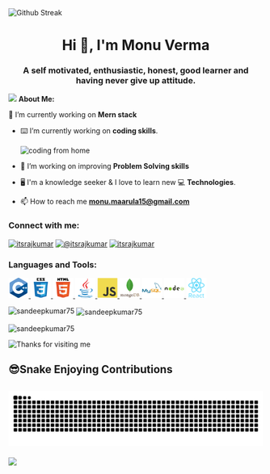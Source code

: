 <img height="202.4" width="1012" alt="Github Streak" src="https://media-fastly.hackerearth.com/media/hackathon/sept-circuits-21/images/3a04cef80f-September-Circuits.gif" data-canonical-src=" " style="max-width:100%;">

<h1 align="center">Hi 👋, I'm Monu Verma</h1>
<h3 align="center">A self motivated, enthusiastic, honest, good learner and having never give up attitude.</h3>

<!-- <p align="left"> <img src="https://komarev.com/ghpvc/?username=itsMonuVerma&label=Profile%20views&color=0e75b6&style=flat" alt="itsMonuVerma" /> </p>

<p align="left"> <a href="https://github.com/ryo-ma/github-profile-trophy"><img src="https://github-profile-trophy.vercel.app/?username=itsMonuVerma" alt="itsMonuVerma" /></a> </p>

<img align="right" alt="coding" width="250" src="https://media.giphy.com/media/XcXx0WlV7L9cMKhA6G/giphy.gif"> -->

<img src="https://media.giphy.com/media/WUlplcMpOCEmTGBtBW/giphy.gif" width="40"> **About Me:**


🔭 I’m currently working on **Mern stack**


- ⌨️ I’m currently working on **coding skills**.<p> <img align="center" alt="coding from home" src= "https://camo.githubusercontent.com/410dd0b1b800cd1e13965237beee2a32474be978/68747470733a2f2f6d656469612e67697068792e636f6d2f6d656469612f4d3967624264396e6244724f5475314d71782f67697068792e676966" height = 250 width = 300/></p>


- 🌱 I’m working on improving **Problem Solving skills**

- 🖥️ I'm a knowledge seeker & I love to learn new 💻 **Technologies**.

- 📫 How to reach me **monu.maarula15@gmail.com**
<h3 align="left">Connect with me:</h3>
<p align="left">
<a href="https://linkedin.com/in/monu-verma-ab1640204" target="blank"><img align="center" src="https://raw.githubusercontent.com/rahuldkjain/github-profile-readme-generator/master/src/images/icons/Social/linked-in-alt.svg" alt="itsrajkumar" height="30" width="40" /></a>
<a href="https://www.hackerrank.com/monunitjsr" target="blank"><img align="center" src="https://raw.githubusercontent.com/rahuldkjain/github-profile-readme-generator/master/src/images/icons/Social/hackerrank.svg" alt="@itsrajkumar" height="30" width="40" /></a>
<a href="https://www.leetcode.com/mv_takashi" target="blank"><img align="center" src="https://raw.githubusercontent.com/rahuldkjain/github-profile-readme-generator/master/src/images/icons/Social/leet-code.svg" alt="itsrajkumar" height="30" width="40" /></a>
</p>

<h3 align="left">Languages and Tools:</h3>
<p align="left"> <a href="https://www.w3schools.com/cpp/" target="_blank" rel="noreferrer"> <img src="https://raw.githubusercontent.com/devicons/devicon/master/icons/cplusplus/cplusplus-original.svg" alt="cplusplus" width="40" height="40"/> </a> <a href="https://www.w3schools.com/css/" target="_blank" rel="noreferrer"> <img src="https://raw.githubusercontent.com/devicons/devicon/master/icons/css3/css3-original-wordmark.svg" alt="css3" width="40" height="40"/> </a> <a href="https://www.w3.org/html/" target="_blank" rel="noreferrer"> <img src="https://raw.githubusercontent.com/devicons/devicon/master/icons/html5/html5-original-wordmark.svg" alt="html5" width="40" height="40"/> </a> <a href="https://www.java.com" target="_blank" rel="noreferrer"> <img src="https://raw.githubusercontent.com/devicons/devicon/master/icons/java/java-original.svg" alt="java" width="40" height="40"/> </a> <a href="https://developer.mozilla.org/en-US/docs/Web/JavaScript" target="_blank" rel="noreferrer"> <img src="https://raw.githubusercontent.com/devicons/devicon/master/icons/javascript/javascript-original.svg" alt="javascript" width="40" height="40"/> </a> <a href="https://www.mongodb.com/" target="_blank" rel="noreferrer"> <img src="https://raw.githubusercontent.com/devicons/devicon/master/icons/mongodb/mongodb-original-wordmark.svg" alt="mongodb" width="40" height="40"/> </a> <a href="https://www.mysql.com/" target="_blank" rel="noreferrer"> <img src="https://raw.githubusercontent.com/devicons/devicon/master/icons/mysql/mysql-original-wordmark.svg" alt="mysql" width="40" height="40"/> </a> <a href="https://nodejs.org" target="_blank" rel="noreferrer"> <img src="https://raw.githubusercontent.com/devicons/devicon/master/icons/nodejs/nodejs-original-wordmark.svg" alt="nodejs" width="40" height="40"/> </a> <a href="https://reactjs.org/" target="_blank" rel="noreferrer"> <img src="https://raw.githubusercontent.com/devicons/devicon/master/icons/react/react-original-wordmark.svg" alt="react" width="40" height="40"/> </a> </p>

<p><img align="left" src="https://github-readme-stats.vercel.app/api/top-langs?username=itsrajkumar&show_icons=true&locale=en&layout=compact" alt="sandeepkumar75" /></p>

<p>&nbsp;<img align="center" src="https://github-readme-stats.vercel.app/api?username=itsrajkumar&show_icons=true&locale=en" alt="sandeepkumar75" /></p>

<p><img align="center" src="https://github-readme-streak-stats.herokuapp.com/?user=sandeepkumar75&" alt="sandeepkumar75" /></p>

<img height="120" alt="Thanks for visiting me" width="100%" src="https://raw.githubusercontent.com/BrunnerLivio/brunnerlivio/master/images/marquee.svg" />

## 😎Snake Enjoying Contributions
## <img src="https://github.com/RishuRajan/RishuRajan/blob/master/Rishu_Rajan_Contribution_2021.svg" width="1000px">


![](https://raw.githubusercontent.com/halfrost/halfrost/master/icons/header_.png)
